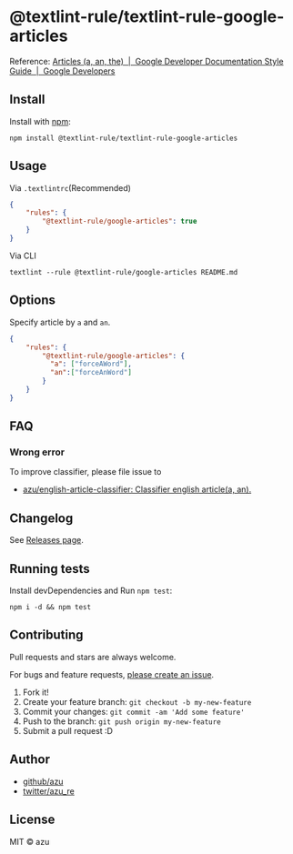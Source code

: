 # @textlint-rule/textlint-rule-google-articles

Reference: [Articles (a, an, the)  |  Google Developer Documentation Style Guide  |  Google Developers](https://developers.google.com/style/articles "Articles (a, an, the)  |  Google Developer Documentation Style Guide  |  Google Developers")

## Install

Install with [npm](https://www.npmjs.com/):

    npm install @textlint-rule/textlint-rule-google-articles

## Usage

Via `.textlintrc`(Recommended)

```json
{
    "rules": {
        "@textlint-rule/google-articles": true
    }
}
```

Via CLI

```
textlint --rule @textlint-rule/google-articles README.md
```

## Options

Specify article by `a` and `an`.

```json
{
    "rules": {
        "@textlint-rule/google-articles": {
          "a": ["forceAWord"],
          "an":["forceAnWord"]
        }
    }
}
```

## FAQ

### Wrong error

To improve classifier, please file issue to

- [azu/english-article-classifier: Classifier english article(a, an).](https://github.com/azu/english-article-classifier "azu/english-article-classifier: Classifier english article(a, an).")

## Changelog

See [Releases page](https://github.com/textlint-rule/textlint-rule-preset-google/releases).

## Running tests

Install devDependencies and Run `npm test`:

    npm i -d && npm test

## Contributing

Pull requests and stars are always welcome.

For bugs and feature requests, [please create an issue](https://github.com/textlint-rule/textlint-rule-preset-google/issues).

1. Fork it!
2. Create your feature branch: `git checkout -b my-new-feature`
3. Commit your changes: `git commit -am 'Add some feature'`
4. Push to the branch: `git push origin my-new-feature`
5. Submit a pull request :D

## Author

- [github/azu](https://github.com/azu)
- [twitter/azu_re](https://twitter.com/azu_re)

## License

MIT © azu
